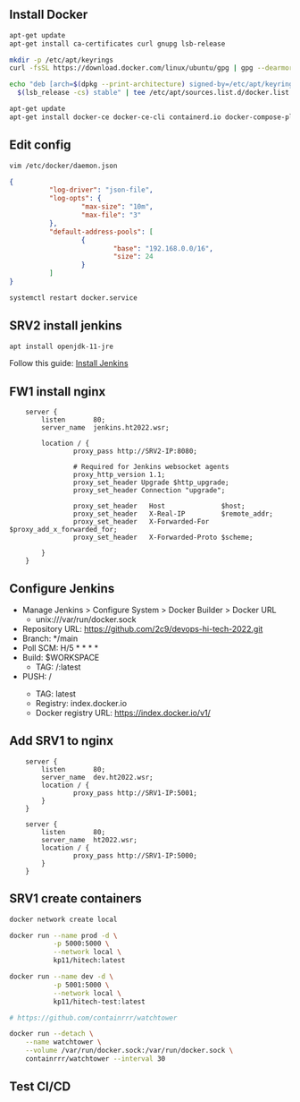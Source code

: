 ## Install Docker

```bash
apt-get update
apt-get install ca-certificates curl gnupg lsb-release

mkdir -p /etc/apt/keyrings
curl -fsSL https://download.docker.com/linux/ubuntu/gpg | gpg --dearmor -o /etc/apt/keyrings/docker.gpg

echo "deb [arch=$(dpkg --print-architecture) signed-by=/etc/apt/keyrings/docker.gpg] https://download.docker.com/linux/ubuntu \
  $(lsb_release -cs) stable" | tee /etc/apt/sources.list.d/docker.list > /dev/null

apt-get update
apt-get install docker-ce docker-ce-cli containerd.io docker-compose-plugin
```

## Edit config

```bash
vim /etc/docker/daemon.json
```
```json
{
          "log-driver": "json-file",
          "log-opts": {
                  "max-size": "10m",
                  "max-file": "3"
          },
          "default-address-pools": [
                  {
                          "base": "192.168.0.0/16",
                          "size": 24
                  }
          ]
}
```

```bash
systemctl restart docker.service
```

## SRV2 install jenkins


```bash
apt install openjdk-11-jre
```

Follow this guide: [Install Jenkins](https://www.jenkins.io/doc/book/installing/linux/)

## FW1 install nginx

```nginx
    server {
        listen       80;
        server_name  jenkins.ht2022.wsr;

        location / {
                proxy_pass http://SRV2-IP:8080;

                # Required for Jenkins websocket agents
                proxy_http_version 1.1;
                proxy_set_header Upgrade $http_upgrade;
                proxy_set_header Connection "upgrade";

                proxy_set_header   Host              $host;
                proxy_set_header   X-Real-IP         $remote_addr;
                proxy_set_header   X-Forwarded-For   $proxy_add_x_forwarded_for;
                proxy_set_header   X-Forwarded-Proto $scheme;

        }
    }
```

## Configure Jenkins

- Manage Jenkins > Configure System > Docker Builder > Docker URL
  - unix:///var/run/docker.sock
- Repository URL: https://github.com/2c9/devops-hi-tech-2022.git
- Branch: */main
- Poll SCM: H/5 * * * *
- Build: $WORKSPACE
  - TAG: <user>/<image>:latest
- PUSH: <user>/<image>
  - TAG: latest
  - Registry: index.docker.io
  - Docker registry URL: https://index.docker.io/v1/

## Add SRV1 to nginx

```nginx
    server {
        listen       80;
        server_name  dev.ht2022.wsr;
        location / {
                proxy_pass http://SRV1-IP:5001;
        }
    }

    server {
        listen       80;
        server_name  ht2022.wsr;
        location / {
                proxy_pass http://SRV1-IP:5000;
        }
    }
```

## SRV1 create containers

```bash
docker network create local

docker run --name prod -d \
           -p 5000:5000 \
           --network local \
           kp11/hitech:latest

docker run --name dev -d \
           -p 5001:5000 \
           --network local \
           kp11/hitech-test:latest

# https://github.com/containrrr/watchtower

docker run --detach \
    --name watchtower \
    --volume /var/run/docker.sock:/var/run/docker.sock \
    containrrr/watchtower --interval 30
```

## Test CI/CD